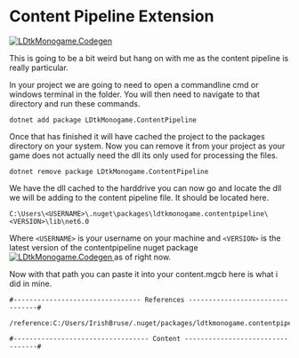 # Content Pipeline Extension

[![LDtkMonogame.Codegen](https://buildstats.info/nuget/LDtkMonogame.ContentPipeline) ](https://www.nuget.org/packages/LDtkMonogame.ContentPipeline/)

This is going to be a bit weird but hang on with me as the content pipeline is really particular.

In your project we are going to need to open a commandline cmd or windows terminal in the folder.
You will then need to navigate to that directory and run these commands.

```shell
dotnet add package LDtkMonogame.ContentPipeline
```

Once that has finished it will have cached the project to the packages directory on your system.
Now you can remove it from your project as your game does not actually need the dll its only used for processing the files.


```shell
dotnet remove package LDtkMonogame.ContentPipeline
```

We have the dll cached to the harddrive you can now go and locate the dll we will be adding to the content pipeline file.
It should be located here.

```shell
C:\Users\<USERNAME>\.nuget\packages\ldtkmonogame.contentpipeline\<VERSION>\lib\net6.0
```

Where `<USERNAME>` is your username on your machine and `<VERSION>` is the latest version of the contentpipeline nuget package [![LDtkMonogame.Codegen](https://buildstats.info/nuget/LDtkMonogame.ContentPipeline) ](https://www.nuget.org/packages/LDtkMonogame.ContentPipeline/) as of right now.

Now with that path you can paste it into your content.mgcb here is what i did in mine.


```shell
#-------------------------------- References --------------------------------#

/reference:C:/Users/IrishBruse/.nuget/packages/ldtkmonogame.contentpipeline/0.7.0/lib/net6.0/LDtk.ContentPipeline.dll

#---------------------------------- Content ---------------------------------#
```
